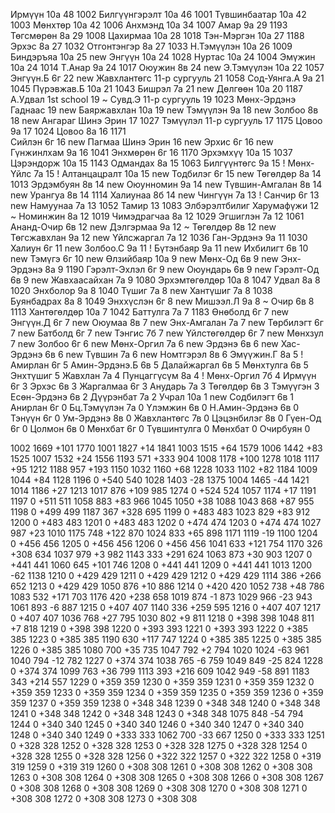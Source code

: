 Ирмүүн 10а 48 1002
Билгүүнгэрэлт 10а 46 1001
Түвшинбаатар 10а 42 1003
Мөнхтөр 10а 42 1006
Анхмэнд 10а 34 1007
Амар 9а 29 1193
Төгсмөрөн 8а 29 1008
Цахирмаа 10а 28 1018
Тэн-Мэргэн 10а 27 1188
Эрхэс 8а 27 1032
Отгонтэнгэр 8а 27 1033
Н.Тэмүүлэн 10а 26 1009
Биндэръяа 10а 25 new
Энгүүн 10а 24 1028
Нуртас 10а 24 1004
Эмүжин 10а 24 1014
Т.Анар 9а 24 1017
Оюужин 8в 24 new
Э.Тэмүүлэн 10а 22 1057
Энгүүн.Б 6г 22 new
Жавхлантөгс 11-р сургууль 21 1058
Сод-Уянга.А  9а 21 1045
Пүрэвжав.Б 10а 21 1043
Бишрэл 7а 21 new
Дөлгөөн 10а 20 1187	
А.Удвал 1st school 19 ~
Сувд.Э 11-р сургууль 19 1023
Мөнх-Эрдэнэ Гаднаас 19 new
Баяржавхлан 10а 19 new
Тэмүүлэн 9а 18 new
Золбоо 8в 18 new
Ангараг Шинэ Эрин 17 1027
Тэмүүлэл 11-р сургууль 17 1175
Цовоо 9a 17 1024
Цовоо 8а 16 1171	
Сийлэн 6г 16 new
Пагмаа Шинэ Эрин 16 new
Эрхис 6г 16 new
Гүнжинлхам 9а 16 1041
Энхмөрөн  6г 16 1170
Эрхэмхүү 10а 15 1037
Цэрэндорж 10а 15 1143
Одмандах 8а 15 1063
Билгүүнтөгс 9а 15 !
Мөнх-Үйлс 7а 15 !
Алтанцацралт 10а 15 new
Тодбилэг 6г 15 new
Төгөлдөр 8а 14 1013
Эрдэмбуян 8в 14 new
Оюунномин 9a 14 new
Түвшин-Амгалан 8в 14 new
Урангуа  8в 14 1114	
Халиунаа 8б 14 new
Чингүүн 7а 13 !
Санчир 6г 13 new
Намуунаа  7а 13 1052
Тамир  13 1083
Элбэрэлтбилиг Харумафүжи 12 ~
Номинжин 8а 12 1019 
Чимэдрагчаа 8а 12 1029
Эгшиглэн 7а 12 1061
Ананд-Очир 6в 12 new
Дэлгэрмаа 9а 12 ~
Төгөлдөр 8в 12 new
Төгсжавхлан 9а 12 new
Үйлсжаргал  7а 12 1036
Ган-Эрдэнэ 9а 11 1030
Халиун  6г 11 new
Золбоо.С 9а 11 !
Бүтэнбаяр 9а 11 new
Ихбилигт 6в 10 new
Тэмүгэ 6г 10 new
Өлзийбаяр 10а 9 new
Мөнх-Од 6в 9 new
Энх-Эрдэнэ 8а 9 1190
Гэрэлт-Эхлэл 6г 9 new
Оюундарь 6в 9 new
Гэрэлт-Од 6в 9 new
Жавхаасайхан 7а 9 1080
Эрхэмтөгөлдөр 10а 8 1047
Удвал 8а 8 1020
Энхболор 9а 8 1040
Түшиг 7a 8 new
Хантүшиг 7а 8 1038
Буянбадрах 8а 8 1049
Энххүслэн 6г 8 new
Мишээл.Л  9а 8 ~
Очир 6в 8 1113
Хантөгөлдөр 10а 7 1042
Баттулга 7а 7 1183
Өнөболд 6г 7 new
Энгүүн.Д 6г 7 new
Оюумаа 8в 7 new
Энх-Амгалан 7а 7 new
Төрбилэгт 6г 7 new
Батболд 6г 7 new
Тэнгис 7б 7 new
Үйлстөгөлдөр 6г 7 new
Мөнхзул  7 new
Золбоо 6г 6 new
Мөнх-Оргил 7а 6 new
Эрдэнэ 6в 6 new
Хас-Эрдэнэ 6в 6 new
Түвшин 7а 6 new
Номтгэрэл 8в 6 
Эмүүжин.Г 8а 5 !
Амирлан 6г 5
Амин-Эрдэнэ.Б 6в 5
Далайжаргал 6в 5
Мөнхтулга 6в 5
Энхтүшиг  5
Жавхлан 7а 4
Пунцаггүсүм 8а 4 !
Мөнх-Оргил 7б 4
Ирмүүн 6г 3
Эрхэс 6в 3
Жаргалмаа 6г 3
Анударь 7а 3
Төгөлдөр 6в 3
Тэмүүгэн  3
Есөн-Эрдэнэ 6в 2
Дүүрэнбат 7а 2
Учрал 10а 1 new
Содбилэгт 6в 1
Анирлан 6г 0
Бц.Тэмүүлэн 7а 0
Үлэмжин 6в 0
Н.Амин-Эрдэнэ 6в 0
Тэнүүн 6г 0
Ум-Эрдэнэ 8в 0
Жавхлантөгс 7в 0
Цэцэнбилэг 8в 0
Гүен-Од 6г 0
Цолмон 6в 0
Мөнхбат 6г 0
Түвшинтулга  0
Мөнхбат  0
Очирбуян  0






1002	1669	+101	1770
1001	1827	+14	1841
1003	1515	+64	1579
1006	1442	+83	1525
1007	1532	+24	1556
1193	571	+333	904
1008	1178	+100	1278
1018	1117	+95	1212
1188	957	+193	1150
1032	1160	+68	1228
1033	1102	+82	1184
1009	1044	+84	1128
1196	0	+540	540
1028	1403	-28	1375
1004	1465	-44	1421
1014	1186	+27	1213
1017	876	+109	985
1274	0	+524	524
1057	1174	+17	1191
1197	0	+511	511
1058	883	+83	966
1045	1050	+38	1088
1043	868	+87	955
1198	0	+499	499
1187	367	+328	695
1199	0	+483	483
1023	829	+83	912
1200	0	+483	483
1201	0	+483	483
1202	0	+474	474
1203	0	+474	474
1027	987	+23	1010
1175	748	+122	870
1024	833	+65	898
1171	1119	-19	1100
1204	0	+456	456
1205	0	+456	456
1206	0	+456	456
1041	633	+121	754
1170	326	+308	634
1037	979	+3	982
1143	333	+291	624
1063	873	+30	903
1207	0	+441	441
1060	645	+101	746
1208	0	+441	441
1209	0	+441	441
1013	1200	-62	1138
1210	0	+429	429
1211	0	+429	429
1212	0	+429	429
1114	386	+266	652
1213	0	+429	429
1050	876	+10	886
1214	0	+420	420
1052	738	+48	786
1083	532	+171	703
1176	420	+238	658
1019	874	-1	873
1029	966	-23	943
1061	893	-6	887
1215	0	+407	407
1140	336	+259	595
1216	0	+407	407
1217	0	+407	407
1036	768	+27	795
1030	802	+9	811
1218	0	+398	398
1048	811	+7	818
1219	0	+398	398
1220	0	+393	393
1221	0	+393	393
1222	0	+385	385
1223	0	+385	385
1190	630	+117	747
1224	0	+385	385
1225	0	+385	385
1226	0	+385	385
1080	700	+35	735
1047	792	+2	794
1020	1024	-63	961
1040	794	-12	782
1227	0	+374	374
1038	765	-6	759
1049	849	-25	824
1228	0	+374	374
1099	763	+36	799
1113	393	+216	609
1042	949	-58	891
1183	343	+214	557
1229	0	+359	359
1230	0	+359	359
1231	0	+359	359
1232	0	+359	359
1233	0	+359	359
1234	0	+359	359
1235	0	+359	359
1236	0	+359	359
1237	0	+359	359
1238	0	+348	348
1239	0	+348	348
1240	0	+348	348
1241	0	+348	348
1242	0	+348	348
1243	0	+348	348
1075	848	-54	794
1244	0	+340	340
1245	0	+340	340
1246	0	+340	340
1247	0	+340	340
1248	0	+340	340
1249	0	+333	333
1062	700	-33	667
1250	0	+333	333
1251	0	+328	328
1252	0	+328	328
1253	0	+328	328
1275	0	+328	328
1254	0	+328	328
1255	0	+328	328
1256	0	+322	322
1257	0	+322	322
1258	0	+319	319
1259	0	+319	319
1260	0	+308	308
1261	0	+308	308
1262	0	+308	308
1263	0	+308	308
1264	0	+308	308
1265	0	+308	308
1266	0	+308	308
1267	0	+308	308
1268	0	+308	308
1269	0	+308	308
1270	0	+308	308
1271	0	+308	308
1272	0	+308	308
1273	0	+308	308
